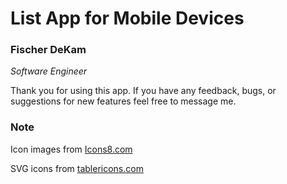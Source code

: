 # List App for Mobile Devices

### Fischer DeKam
*Software Engineer*

Thank you for using this app. If you have any feedback, bugs, or suggestions for new features feel free to message me.

### Note
Icon images from [Icons8.com](https://icons8.com/)

SVG icons from [tablericons.com](https://tablericons.com/)
